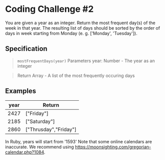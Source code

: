 # Coding Challenge #2
You are given a year as an integer. Return the most frequent day(s) of the week in that year. The resulting list of days should be sorted by the order of days in week starting from Monday (e. g. ['Monday', 'Tuesday']).

## Specification
>```mostFrequentDays(year)```
Parameters
year: Number - The year as an integer

>Return
Array<String> - A list of the most frequently occuring days

## Examples
| year | Return                |
|------|-----------------------|
| 2427 | ["Friday"]            |
| 2185 | ["Saturday"]          |
| 2860 | ["Thrusday","Friday"] |

In Ruby, years will start from '1593'
Note that some online calendars are inaccurate. We recommend using https://moonsighting.com/gregorian-calendar.php?1084.

